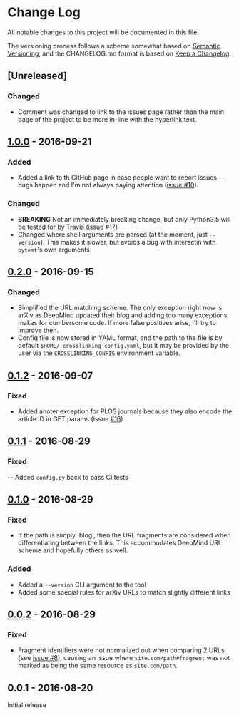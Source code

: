 # Change Log

All notable changes to this project will be documented in this file.

The versioning process follows a scheme somewhat based on [Semantic Versioning](http://semver.org/), and the CHANGELOG.md format is based on [Keep a Changelog](http://keepachangelog.com/).

## [Unreleased]

### Changed
- Comment was changed to link to the issues page rather than the main page of the project to be more in-line with the hyperlink text.

## [1.0.0] - 2016-09-21

### Added
- Added a link to th GitHub page in case people want to report issues -- bugs happen and I'm not always paying attention ([issue #10](https://github.com/liviu-/crosslink-ml-hn/issues/10)).

### Changed
- **BREAKING** Not an immediately breaking change, but only Python3.5 will be tested for by Travis ([issue #17](https://github.com/liviu-/crosslink-ml-hn/issues/17))
- Changed where shell arguments are parsed (at the moment, just `--version`). This makes it slower, but avoids a bug with interactin with `pytest`'s own arguments.

## [0.2.0] - 2016-09-15

### Changed
- Simplified the URL matching scheme. The only exception right now is arXiv as DeepMind updated their blog and adding too many exceptions makes for cumbersome code. If more false positives arise, I'll try to improve then.
- Config file is now stored in YAML format, and the path to the file is by default `$HOME/.crosslinking_config.yaml`, but it may be provided by the user via the `CROSSLINKING_CONFIG` environment variable.

## [0.1.2] - 2016-09-07

### Fixed
- Added anoter exception for PLOS journals because they also encode the article ID in GET params (issue [#16](https://github.com/liviu-/crosslink-ml-hn/issues/16))

## [0.1.1] - 2016-08-29

### Fixed
-- Added `config.py` back to pass CI tests

## [0.1.0] - 2016-08-29

### Fixed
- If the path is simply 'blog', then the URL fragments are considered when differentiating between the links. This accommodates DeepMind URL scheme and hopefully others as well.

### Added
- Added a `--version` CLI argument to the tool
- Added some special rules for arXiv URLs to match slightly different links

## [0.0.2] - 2016-08-29

### Fixed
- Fragment identifiers were not normalized out when comparing 2 URLs (see [issue #8](https://github.com/liviu-/crosslink-ml-hn/issues/8)), causing an issue where `site.com/path#fragment` was not marked as being the same resource as `site.com/path`.

## 0.0.1 - 2016-08-20

Initial release


[1.0.0]: https://github.com/liviu-/crosslink-ml-hn/compare/v0.2.0...v1.0.0
[0.2.0]: https://github.com/liviu-/crosslink-ml-hn/compare/v0.1.2...v0.2.0
[0.1.2]: https://github.com/liviu-/crosslink-ml-hn/compare/v0.1.1...v0.1.2
[0.1.1]: https://github.com/liviu-/crosslink-ml-hn/compare/v0.1.0...v0.1.1
[0.1.0]: https://github.com/liviu-/crosslink-ml-hn/compare/v0.0.2...v0.1.0
[0.0.2]: https://github.com/liviu-/crosslink-ml-hn/compare/v0.0.1...v0.0.2
